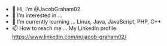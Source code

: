 - 👋 Hi, I’m @JacobGraham02.
- 👀 I’m interested in ...
- 🌱 I’m currently learning ... Linux, Java, JavaScript, PHP, C++
- 📫 How to reach me ... My LinkedIn profile: https://www.linkedin.com/in/jacob-graham02/

<!---
JacobGraham02/JacobGraham02 is a ✨ special ✨ repository because its `README.md` (this file) appears on your GitHub profile.
You can click the Preview link to take a look at your changes.
--->
